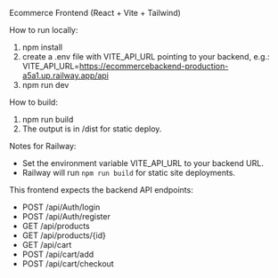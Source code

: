 Ecommerce Frontend (React + Vite + Tailwind)

How to run locally:
1. npm install
2. create a .env file with VITE_API_URL pointing to your backend, e.g.:
   VITE_API_URL=https://ecommercebackend-production-a5a1.up.railway.app/api
3. npm run dev

How to build:
1. npm run build
2. The output is in /dist for static deploy.

Notes for Railway:
- Set the environment variable VITE_API_URL to your backend URL.
- Railway will run `npm run build` for static site deployments.

This frontend expects the backend API endpoints:
- POST /api/Auth/login
- POST /api/Auth/register
- GET /api/products
- GET /api/products/{id}
- GET /api/cart
- POST /api/cart/add
- POST /api/cart/checkout
